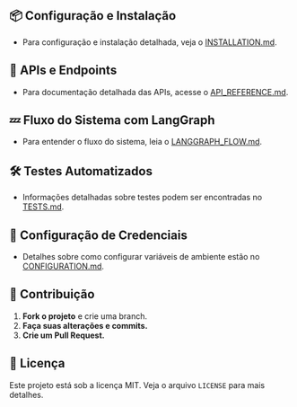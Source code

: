 
## 📦 Configuração e Instalação

- Para configuração e instalação detalhada, veja o [INSTALLATION.md](INSTALLATION.md).

## 🚀 APIs e Endpoints

- Para documentação detalhada das APIs, acesse o [API_REFERENCE.md](API_REFERENCE.md).

## 💤 Fluxo do Sistema com LangGraph

- Para entender o fluxo do sistema, leia o [LANGGRAPH_FLOW.md](LANGGRAPH_FLOW.md).

## 🛠 Testes Automatizados

- Informações detalhadas sobre testes podem ser encontradas no [TESTS.md](TESTS.md).

## 🔐 Configuração de Credenciais

- Detalhes sobre como configurar variáveis de ambiente estão no [CONFIGURATION.md](CONFIGURATION.md).

## 🤝 Contribuição

1. **Fork o projeto** e crie uma branch.
2. **Faça suas alterações e commits.**
3. **Crie um Pull Request.**

## 🐝 Licença
Este projeto está sob a licença MIT. Veja o arquivo `LICENSE` para mais detalhes.
